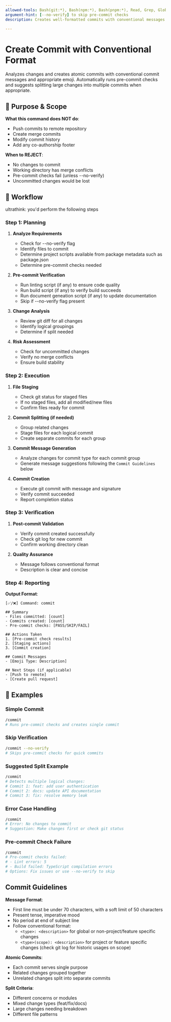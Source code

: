 ```yaml
---
allowed-tools: Bash(git:*), Bash(npm:*), Bash(pnpm:*), Read, Grep, Glob
argument-hint: [--no-verify] to skip pre-commit checks
description: Creates well-formatted commits with conventional messages and emoji

---
```


# Create Commit with Conventional Format

Analyzes changes and creates atomic commits with conventional commit messages and appropriate emoji. Automatically runs pre-commit checks and suggests splitting large changes into multiple commits when appropriate.

## 🎯 Purpose & Scope

**What this command does NOT do**:

- Push commits to remote repository
- Create merge commits
- Modify commit history
- Add any co-authorship footer

**When to REJECT**:

- No changes to commit
- Working directory has merge conflicts
- Pre-commit checks fail (unless --no-verify)
- Uncommitted changes would be lost

## 🔄 Workflow

ultrathink: you'd perform the following steps

### Step 1: Planning

1. **Analyze Requirements**
   - Check for --no-verify flag
   - Identify files to commit
   - Determine project scripts available from package metadata such as package.json
   - Determine pre-commit checks needed

2. **Pre-commit Verification**
   - Run linting script (if any) to ensure code quality
   - Run build script (if any) to verify build succeeds
   - Run document geneation script (if any) to update documentation
   - Skip if --no-verify flag present

3. **Change Analysis**
   - Review git diff for all changes
   - Identify logical groupings
   - Determine if split needed

4. **Risk Assessment**
   - Check for uncommitted changes
   - Verify no merge conflicts
   - Ensure build stability

### Step 2: Execution

1. **File Staging**
   - Check git status for staged files
   - If no staged files, add all modified/new files
   - Confirm files ready for commit

2. **Commit Splitting (if needed)**
   - Group related changes
   - Stage files for each logical commit
   - Create separate commits for each group

3. **Commit Message Generation**
   - Analyze changes for commit type for each commit group
   - Generate message suggestions following the `Commit Guidelines` below

4. **Commit Creation**
   - Execute git commit with message and signature
   - Verify commit succeeded
   - Report completion status

### Step 3: Verification

1. **Post-commit Validation**
   - Verify commit created successfully
   - Check git log for new commit
   - Confirm working directory clean

2. **Quality Assurance**
   - Message follows conventional format
   - Description is clear and concise

### Step 4: Reporting

**Output Format**:

```text
[✅/❌] Command: commit

## Summary
- Files committed: [count]
- Commits created: [count]
- Pre-commit checks: [PASS/SKIP/FAIL]

## Actions Taken
1. [Pre-commit check results]
2. [Staging actions]
3. [Commit creation]

## Commit Messages
- [Emoji Type: Description]

## Next Steps (if applicable)
- [Push to remote]
- [Create pull request]
```

## 📝 Examples

### Simple Commit

```bash
/commit
# Runs pre-commit checks and creates single commit
```

### Skip Verification

```bash
/commit --no-verify
# Skips pre-commit checks for quick commits
```

### Suggested Split Example

```bash
/commit
# Detects multiple logical changes:
# Commit 1: feat: add user authentication
# Commit 2: docs: update API documentation
# Commit 3: fix: resolve memory leak
```

### Error Case Handling

```bash
/commit
# Error: No changes to commit
# Suggestion: Make changes first or check git status
```

### Pre-commit Check Failure

```bash
/commit
# Pre-commit checks failed:
# - Lint errors: 5
# - Build failed: TypeScript compilation errors
# Options: Fix issues or use --no-verify to skip
```

## Commit Guidelines

**Message Format**:

- First line must be under 70 characters, with a soft limit of 50 characters
- Present tense, imperative mood
- No period at end of subject line
- Follow conventional format:
  - `<type>: <description>` for global or non-project/feature specific changes
  - `<type>(scope): <description>` for project or feature specific changes (check git log for historic usages on scope)

**Atomic Commits**:

- Each commit serves single purpose
- Related changes grouped together
- Unrelated changes split into separate commits

**Split Criteria**:

- Different concerns or modules
- Mixed change types (feat/fix/docs)
- Large changes needing breakdown
- Different file patterns
